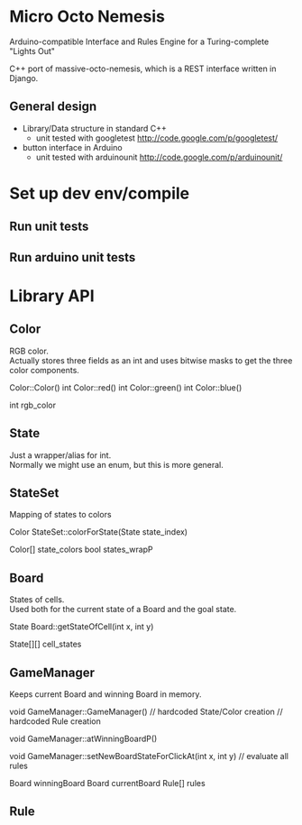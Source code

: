 Micro Octo Nemesis
==================

Arduino-compatible Interface and Rules Engine for a Turing-complete "Lights Out"

C++ port of massive-octo-nemesis, which is a REST interface written in Django.

General design
--------------

- Library/Data structure in standard C++
    - unit tested with googletest  http://code.google.com/p/googletest/
- button interface in Arduino
    - unit tested with arduinounit  http://code.google.com/p/arduinounit/

Set up dev env/compile
======================

Run unit tests
--------------

Run arduino unit tests
----------------------


Library API
===========

Color
-----

RGB color.  
Actually stores three fields as an int and uses bitwise masks to get the three color components.

Color::Color()
int Color::red()
int Color::green()
int Color::blue()

int rgb_color

State
-----

Just a wrapper/alias for int.  
Normally we might use an enum, but this is more general.

StateSet
--------

Mapping of states to colors

Color StateSet::colorForState(State state_index)

Color[] state_colors
bool states_wrapP

Board
-----

States of cells.  
Used both for the current state of a Board and the goal state.

State Board::getStateOfCell(int x, int y)

State[][] cell_states


GameManager
-----------

Keeps current Board and winning Board in memory.

void GameManager::GameManager()
// hardcoded State/Color creation
// hardcoded Rule creation

void GameManager::atWinningBoardP()

void GameManager::setNewBoardStateForClickAt(int x, int y)
// evaluate all rules

Board winningBoard
Board currentBoard
Rule[]  rules

Rule
----





